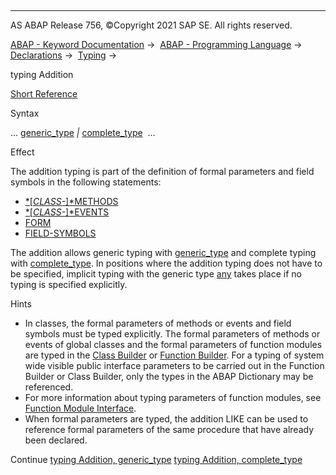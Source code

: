   

* * *

AS ABAP Release 756, ©Copyright 2021 SAP SE. All rights reserved.

[ABAP - Keyword Documentation](javascript:call_link\('abenabap.htm'\)) →  [ABAP - Programming Language](javascript:call_link\('abenabap_reference.htm'\)) →  [Declarations](javascript:call_link\('abendeclarations.htm'\)) →  [Typing](javascript:call_link\('abentyping.htm'\)) → 

typing Addition

[Short Reference](javascript:call_link\('abentyping_shortref.htm'\))

Syntax

... [generic\_type](javascript:call_link\('abentyping_generic.htm'\)) *|* [complete\_type](javascript:call_link\('abentyping_complete.htm'\))  ...

Effect

The addition typing is part of the definition of formal parameters and field symbols in the following statements:

-   [*\[*CLASS-*\]*METHODS](javascript:call_link\('abapmethods.htm'\))
-   [*\[*CLASS-*\]*EVENTS](javascript:call_link\('abapevents.htm'\))
-   [FORM](javascript:call_link\('abapform.htm'\))
-   [FIELD-SYMBOLS](javascript:call_link\('abapfield-symbols.htm'\))

The addition allows generic typing with [generic\_type](javascript:call_link\('abentyping_generic.htm'\)) and complete typing with [complete\_type](javascript:call_link\('abentyping_complete.htm'\)). In positions where the addition typing does not have to be specified, implicit typing with the generic type [any](javascript:call_link\('abenbuilt_in_types_generic.htm'\)) takes place if no typing is specified explicitly.

Hints

-   In classes, the formal parameters of methods or events and field symbols must be typed explicitly. The formal parameters of methods or events of global classes and the formal parameters of function modules are typed in the [Class Builder](javascript:call_link\('abenclass_builder_glosry.htm'\) "Glossary Entry") or [Function Builder](javascript:call_link\('abenfunction_builder_glosry.htm'\) "Glossary Entry"). For a typing of system wide visible public interface parameters to be carried out in the Function Builder or Class Builder, only the types in the ABAP Dictionary may be referenced.
-   For more information about typing parameters of function modules, see [Function Module Interface](javascript:call_link\('abenfunction_parameters.htm'\)).
-   When formal parameters are typed, the addition LIKE can be used to reference formal parameters of the same procedure that have already been declared.

Continue
[typing Addition, generic\_type](javascript:call_link\('abentyping_generic.htm'\))
[typing Addition, complete\_type](javascript:call_link\('abentyping_complete.htm'\))